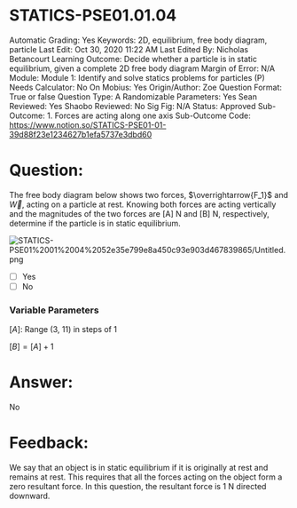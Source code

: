 # STATICS-PSE01.01.04

Automatic Grading: Yes
Keywords: 2D, equilibrium, free body diagram, particle
Last Edit: Oct 30, 2020 11:22 AM
Last Edited By: Nicholas Betancourt
Learning Outcome: Decide whether a particle is in static equilibrium, given a complete 2D free body diagram
Margin of Error: N/A
Module: Module 1: Identify and solve statics problems for particles (P)
Needs Calculator: No
On Mobius: Yes
Origin/Author: Zoe
Question Format: True or false
Question Type: A
Randomizable Parameters: Yes
Sean Reviewed: Yes
Shaobo Reviewed: No
Sig Fig: N/A
Status: Approved
Sub-Outcome: 1. Forces are acting along one axis
Sub-Outcome Code: https://www.notion.so/STATICS-PSE01-01-39d88f23e1234627b1efa5737e3dbd60

# Question:

The free body diagram below shows two forces, $\overrightarrow{F_1}$ and $\overrightarrow{W}$, acting on a particle at rest. Knowing both forces are acting vertically and the magnitudes of the two forces are [A] N and [B] N, respectively, determine if the particle is in static equilibrium. 

![STATICS-PSE01%2001%2004%2052e35e799e8a450c93e903d467839865/Untitled.png](STATICS-PSE01%2001%2004%2052e35e799e8a450c93e903d467839865/Untitled.png)

- [ ]  Yes
- [ ]  No

### Variable Parameters

$[A]:$ Range (3, 11) in steps of 1

$[B]=[A]+1$

# Answer:

No

# Feedback:

We say that an object is in static equilibrium if it is originally at rest and remains at rest. This requires that all the forces acting on the object form a zero resultant force. In this question, the resultant force is 1 N directed downward.